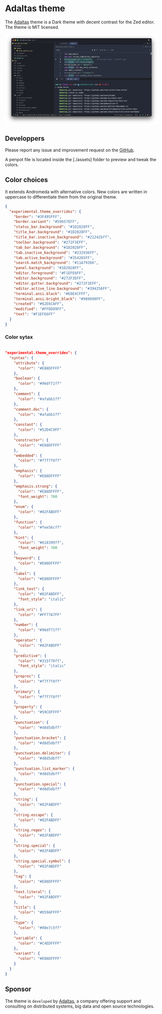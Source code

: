 
# Adaltas theme

The [Adaltas](https://www.adaltas.com) theme is a Dark theme with decent contrast for the Zed editor. The theme is MIT licensed.

![Theme preview](./assets/preview.png)

## Developpers

Please report any issue and improvement request on the [GitHub](https://github.com/adaltas/zed-adaltas-theme/issues).

A penpot file is located inside the [./assets] folder to preview and tweak the colors.

## Color choices

It extends Andromeda with alternative colors. New colors are written in uppercase to differentiate them from the original theme.

```json
{
  "experimental.theme_overrides": {
    "border": "#3F495FFF",
    "border.variant": "#59657EFF",
    "status_bar.background": "#1D2028FF",
    "title_bar.background": "#1D2028FF",
    "title_bar.inactive_background": "#21242bff",
    "toolbar.background": "#272F3EFF",
    "tab_bar.background": "#1D2028FF",
    "tab.inactive_background": "#232936FF",
    "tab.active_background": "#354265FF",
    "search.match_background": "#11A79366",
    "panel.background": "#1D2028FF",
    "editor.foreground": "#F1EFE6FF",
    "editor.background": "#272F3EFF",
    "editor.gutter.background": "#272F3EFF",
    "editor.active_line.background": "#394256FF",
    "terminal.ansi.black": "#E8E4CFFF",
    "terminal.ansi.bright_black": "#989898FF",
    "created": "#62E6CAFF",
    "modified": "#FFDD89FF",
    "text": "#F1EFE6FF"
  }
}
```

### Color sytax

```json

"experimental.theme_overrides": {
  "syntax": {
    "attribute": {
      "color": "#E88DFFFF"
    },
    "boolean": {
      "color": "#96df71ff"
    },
    "comment": {
      "color": "#afabb1ff"
    },
    "comment.doc": {
      "color": "#afabb1ff"
    },
    "constant": {
      "color": "#52D4C9FF"
    },
    "constructor": {
      "color": "#E88DFFFF"
    },
    "embedded": {
      "color": "#f7f7f8ff"
    },
    "emphasis": {
      "color": "#E88DFFFF"
    },
    "emphasis.strong": {
      "color": "#E88DFFFF",
      "font_weight": 700
    },
    "enum": {
      "color": "#82FABDFF"
    },
    "function": {
      "color": "#fee56cff"
    },
    "hint": {
      "color": "#618399ff",
      "font_weight": 700
    },
    "keyword": {
      "color": "#E88DFFFF"
    },
    "label": {
      "color": "#E88DFFFF"
    },
    "link_text": {
      "color": "#82FABDFF",
      "font_style": "italic"
    },
    "link_uri": {
      "color": "#FF77A7FF"
    },
    "number": {
      "color": "#96df71ff"
    },
    "operator": {
      "color": "#82FABDFF"
    },
    "predictive": {
      "color": "#315f70ff",
      "font_style": "italic"
    },
    "preproc": {
      "color": "#f7f7f8ff"
    },
    "primary": {
      "color": "#f7f7f8ff"
    },
    "property": {
      "color": "#59CDFFFF"
    },
    "punctuation": {
      "color": "#d8d5dbff"
    },
    "punctuation.bracket": {
      "color": "#d8d5dbff"
    },
    "punctuation.delimiter": {
      "color": "#d8d5dbff"
    },
    "punctuation.list_marker": {
      "color": "#d8d5dbff"
    },
    "punctuation.special": {
      "color": "#d8d5dbff"
    },
    "string": {
      "color": "#82FABDFF"
    },
    "string.escape": {
      "color": "#82FABDFF"
    },
    "string.regex": {
      "color": "#82FABDFF"
    },
    "string.special": {
      "color": "#82FABDFF"
    },
    "string.special.symbol": {
      "color": "#82FABDFF"
    },
    "tag": {
      "color": "#E88DFFFF"
    },
    "text.literal": {
      "color": "#82FABDFF"
    },
    "title": {
      "color": "#D59AFFFF"
    },
    "type": {
      "color": "#08e7c5ff"
    },
    "variable": {
      "color": "#C4EDFFFF"
    },
    "variant": {
      "color": "#E88DFFFF"
    }
  }
}
```

## Sponsor

The theme is `developed` by [Adaltas](https://www.adaltas.com), a company offering support and consulting on distributed systems, big data and open source technologies.
